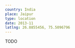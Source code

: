 ```yaml
---
country: India
place: Jaipur
type: location
date: 2013-11
latlng: 26.8855456, 75.5096796
---
```


TODO
